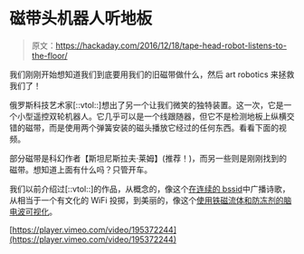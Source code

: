 # 磁带头机器人听地板

> 原文：<https://hackaday.com/2016/12/18/tape-head-robot-listens-to-the-floor/>

我们刚刚开始想知道我们到底要用我们的旧磁带做什么，然后 art robotics 来拯救我们了！

俄罗斯科技艺术家[::vtol::]想出了另一个让我们微笑的独特装置。这一次，它是一个小型遥控双轮机器人。它几乎可以是一个线跟随器，但它不是检测地板上纵横交错的磁带，而是使用两个弹簧安装的磁头播放它经过的任何东西。看看下面的视频。

部分磁带是科幻作者【斯坦尼斯拉夫·莱姆】(推荐！)，而另一些则是刚刚找到的磁带。想知道上面有什么吗？只管开车。

我们以前介绍过[::vtol::]的作品，从概念的，像这个[在连续的 bssid](http://hackaday.com/2016/06/06/poetic-ssids/)中广播诗歌，从相当于一个有文化的 WiFi 投掷，到美丽的，像这个[使用铁磁流体和防冻剂的脑电波可视化](http://hackaday.com/2014/10/03/art-from-brainwaves-antifreeze-and-ferrofluid/)。

[https://player.vimeo.com/video/195372244](https://player.vimeo.com/video/195372244)